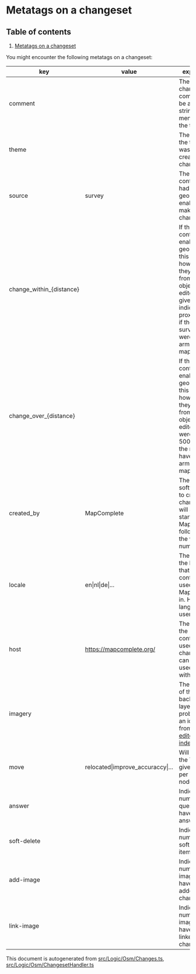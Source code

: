 [//]: # (WARNING: this file is automatically generated. Please find the sources at the bottom and edit those sources)

 Metatags on a changeset 
=========================



## Table of contents

1. [Metatags on a changeset](#metatags-on-a-changeset)



You might encounter the following metatags on a changeset:



key | value | explanation | source
----- | ------- | ------------- | --------
comment |   | The changeset comment. Will be a fixed string, mentioning the theme  | default
theme |   | The name of the theme that was used to create this change.   | default
source | survey | The contributor had their geolocation enabled while making changes  | default
change_within_{distance} |   | If the contributor enabled their geolocation, this will hint how far away they were from the objects they edited. This gives an indication of proximity and if they truly surveyed or were armchair-mapping  | default
change_over_{distance} |   | If the contributor enabled their geolocation, this will hint how far away they were from the objects they edited. If they were over 5000m away, the might have been armchair-mapping  | default
created_by | MapComplete <version> | The piece of software used to create this changeset; will always start with MapComplete, followed by the version number  | default
locale | en\|nl\|de\|... | The code of the language that the contributor used MapComplete in. Hints what language the user speaks.  | default
host | https://mapcomplete.org/<theme> | The URL that the contributor used to make changes. One can see the used instance with this  | default
imagery |   | The identifier of the used background layer, this will probably be an identifier from the [editor layer index](https://github.com/osmlab/editor-layer-index)  | default
move | relocated\|improve_accuraccy\|... | Will appear if the  This might give a reason per modified node or way | ChangeLocation
answer |   | Indicates the number of questions that have been answered  | ChangeTag
soft-delete |   | Indicates the number of soft-deleted items  | ChangeTag
add-image |   | Indicates the number of images that have been added in this changeset  | ChangeTag
link-image |   | Indicates the number of images that have been linked in this changeset  | ChangeTag
 

This document is autogenerated from [src/Logic/Osm/Changes.ts](https://github.com/pietervdvn/MapComplete/blob/develop/src/Logic/Osm/Changes.ts), [src/Logic/Osm/ChangesetHandler.ts](https://github.com/pietervdvn/MapComplete/blob/develop/src/Logic/Osm/ChangesetHandler.ts)
